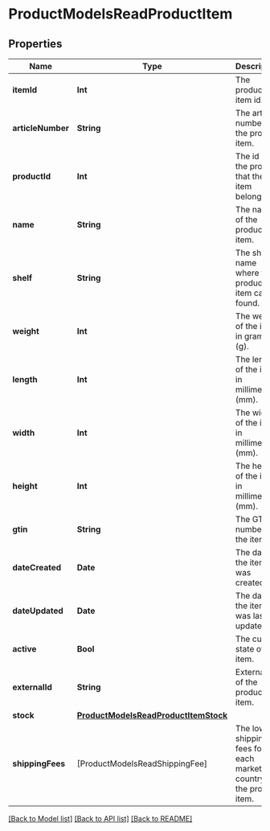 # ProductModelsReadProductItem

## Properties
Name | Type | Description | Notes
------------ | ------------- | ------------- | -------------
**itemId** | **Int** | The product item id. | [optional] 
**articleNumber** | **String** | The article number for the product item. | [optional] 
**productId** | **Int** | The id of the product that the item belongs to. | [optional] 
**name** | **String** | The name of the product item. | [optional] 
**shelf** | **String** | The shelf name where the product item can be found. | [optional] 
**weight** | **Int** | The weight of the item in grams (g). | [optional] 
**length** | **Int** | The length of the item in millimeters (mm). | [optional] 
**width** | **Int** | The width of the item in millimeters (mm). | [optional] 
**height** | **Int** | The height of the item in millimeters (mm). | [optional] 
**gtin** | **String** | The GTIN number for the item. | [optional] 
**dateCreated** | **Date** | The date the item was created. | [optional] 
**dateUpdated** | **Date** | The date the item was last updated. | [optional] 
**active** | **Bool** | The current state of the item. | [optional] 
**externalId** | **String** | External Id of the product item. | [optional] 
**stock** | [**ProductModelsReadProductItemStock**](ProductModelsReadProductItemStock.md) |  | [optional] 
**shippingFees** | [ProductModelsReadShippingFee] | The lowest shipping fees for each market and country for the product item. | [optional] 

[[Back to Model list]](../README.md#documentation-for-models) [[Back to API list]](../README.md#documentation-for-api-endpoints) [[Back to README]](../README.md)


